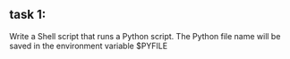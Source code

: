 ## task 1:
Write a Shell script that runs a Python script.
The Python file name will be saved in the environment variable $PYFILE

